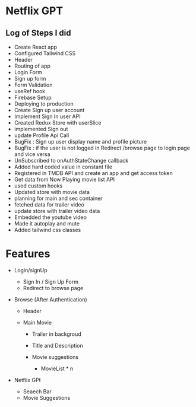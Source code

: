 # Netflix GPT

## Log of Steps I did

- Create React app
- Configured Tailwind CSS
- Header
- Routing of app
- Login Form
- Sign up form
- Form Validation
- useRef hook
- Firebase Setup
- Deploying to production
- Create Sign up user account
- Implement Sign In user API
- Created Redux Store with userSlice
- implemented Sign out
- update Profile Api Call
- BugFix : Sign up user display name and profile picture
- BugFix : if the user is not logged in Redirect /browse page to login page and vice versa
- UnSubscribed to onAuthStateChange callback
- Added hard coded value in constant file
- Registered in TMDB API and create an app and get access token
- Get data from Now Playing movie list API
- used custom hooks
- Updated store with movie data
- planning for main and sec container
- fetched data for trailer video
- update store with trailer video data
- Embedded the youtube video
- Made it autoplay and mute
- Added tailwind css classes

# Features

- Login/signUp

  - Sign In / Sign Up Form
  - Redirect to browse page

- Browse (After Authentication)

  - Header
  - Main Movie

    - Trailer in backgroud
    - Title and Description
    - Movie suggestions

      - MovieList \* n

- Netflix GPt

  - Seaech Bar
  - Movie Suggestions
